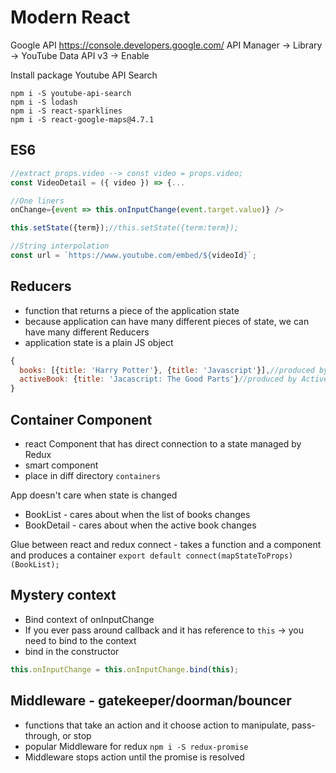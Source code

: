 # Modern React

Google API
https://console.developers.google.com/
API Manager -> Library -> YouTube Data API v3 -> Enable

Install package Youtube API Search
```
npm i -S youtube-api-search
npm i -S lodash
npm i -S react-sparklines
npm i -S react-google-maps@4.7.1

```

## ES6
```js
//extract props.video --> const video = props.video;
const VideoDetail = ({ video }) => {...

//One liners
onChange={event => this.onInputChange(event.target.value)} />

this.setState({term});//this.setState({term:term});

//String interpolation
const url = `https://www.youtube.com/embed/${videoId}`;
```
## Reducers
- function that returns a piece of the application state
- because application can have many different pieces of state, we can have many different Reducers
- application state is a plain JS object
```js
{
  books: [{title: 'Harry Potter'}, {title: 'Javascript'}],//produced by Books reducer
  activeBook: {title: 'Jacascript: The Good Parts'}//produced by ActiveBook Reducer
}
```
## Container Component
- react Component that has direct connection to a state managed by Redux
- smart component
- place in diff directory `containers`

App doesn't care when state is changed
- BookList - cares about when the list of books changes
- BookDetail - cares about when the active book changes

Glue between react and redux
connect - takes a function and a component and produces a container
`export default connect(mapStateToProps)(BookList);`

## Mystery context
- Bind context of onInputChange
- If you ever pass around callback and it has reference to `this` -> you need to bind to the context
- bind in the constructor
```js
this.onInputChange = this.onInputChange.bind(this);
```
## Middleware - gatekeeper/doorman/bouncer
- functions that take an action and it choose action to manipulate, pass-through, or stop
- popular Middleware for redux `npm i -S redux-promise`
- Middleware stops action until the promise is resolved
